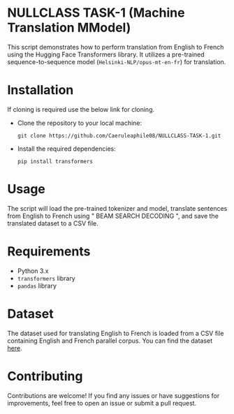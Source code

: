 # NULLCLASS TASK-1 (Machine Translation MModel)

This script demonstrates how to perform translation from English to French using the Hugging Face Transformers library. It utilizes a pre-trained sequence-to-sequence model (`Helsinki-NLP/opus-mt-en-fr`) for translation.

# Installation

If cloning is required use the below link for cloning.

- Clone the repository to your local machine:

    ```
    git clone https://github.com/Caeruleaphile08/NULLCLASS-TASK-1.git
    ```

- Install the required dependencies:

    ```
    pip install transformers
    ```
# Usage

The script will load the pre-trained tokenizer and model, translate sentences from English to French using " BEAM SEARCH DECODING ", and save the translated dataset to a CSV file.

# Requirements

- Python 3.x
- `transformers` library
- `pandas` library
  
# Dataset 

The dataset used for translating English to French is loaded from a CSV file containing English and French parallel corpus. You can find the dataset [here]([https://www.kaggle.com/datasets/adewoleakorede/english-french-translation]).


# Contributing

Contributions are welcome! If you find any issues or have suggestions for improvements, feel free to open an issue or submit a pull request.
